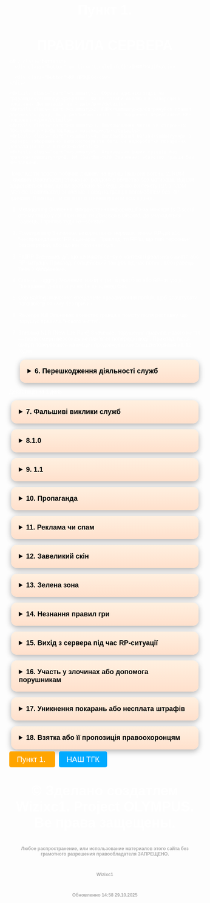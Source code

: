 
<html lang="ru">
<head>
<link rel="icon" href="favicon.ico" type="image/x-icon">
  <meta charset="UTF-8">
  <title>ПРАВИЛА OLYMPUS </title>
  <meta name="viewport" content="width=device-width, initial-scale=1.0">
  <style>
    body {
      margin: 0;
      font-family: Arial, sans-serif;
      background: url(https://pbs.twimg.com/media/F8a5aqAXcAAMEAh.jpg:large) no-repeat center center fixed;
      background-size: cover;
      color: white;
    }

    .overlay {
      background: rgba(0, 0, 0, 0.6);
      padding: 40px 20px;
      min-height: 100vh;
    }

    h1 {
      font-size: 36px;
      margin-bottom: 10px;
      text-align: center;
    }

    h2 {
      font-size: 20px;
      color: #ccc;
      text-align: center;
    }

    .buttons {
      display: flex;
      justify-content: center;
      gap: 20px;
      margin: 20px 0;
    }

    .button {
      background-color: #444;
      padding: 10px 20px;
      border-radius: 8px;
      text-transform: uppercase;
      font-weight: bold;
      cursor: pointer;
    }

    details.card {
      background: linear-gradient(to bottom, #fff0e0, #ffe0cc);
      color: black;
      padding: 20px;
      width: 90%;
      max-width: 700px;
      border-radius: 15px;
      box-shadow: 0 5px 15px rgba(0,0,0,0.3);
      font-size: 16px;
      margin: 15px auto;
      cursor: pointer;
    }

    details.card summary {
      font-weight: bold;
      font-size: 18px;
      cursor: pointer;
    }

    details.card p {
      margin-top: 10px;
      font-weight: normal;
    }

    footer {
      margin-top: 40px;
      font-size: 12px;
      color: #aaa;
      text-align: center;
    }
  </style>
</head>
<body>
  <div class="overlay">
      <h1>Пункт 1.</h1>
    <h1>ПРАВИЛА СЕРВЕРА</h1>

    <div class="buttons">
      <div class="button" onclick="toggleInfo()">ІНФОРМАЦІЯ</div>
<div id="info-box" style="display:none; color:white; text-align:center; margin-top:20px;"><h2>Про сервер</h2><p>Наш RP сервер створено для реалістичної гри, дотримання правил та чесного спілкування.</p>
</div>

      <div class="button">RP ПРОЦЕС</div>
    </div>

    <details class="card"><summary>1. Образа адмiнiстрації чи граравців</summary><p>Булінг, чи ще засоби ображання заборонені покарання Депортація на 4 дні</p></details>
    <details class="card"><summary>2. ПДР</summary><p>Дотримуйся правил дорожнього руху, як у реальному житті. За порушення передбачене RP-покарання</p></details>
    <details class="card"><summary>3. Використання читів чи сторонніх ПО</summary><p>Депортація назавжди</p></details>
    <details class="card"><summary>4. Використання багів</summary><p>На сервері забороненно використовувати багі чи недороботки покарання Депортація на 2 дні</p></details>
    <details class="card"><summary>5. Атакування інших гравців без причини</summary><p>1. DM (Deathmatch) Значение: вбивство гравця без RP-причини.
Приклад: ти просто побачив людину на вулиці і відкрив вогонь. 2. RDM (Random Deathmatch) Значение: рандомне вбивство без мотивації.
Від DM відрізняється тим, що це зроблено без будь-якого контексту RP. 3. VDM (Vehicle Deathmatch)
Значение: наїзд на гравців автомобілем без RP-причини.
Приклад: ти сів в авто і почав давити всіх підряд.

1. Metagaming
Значення: використання інформації з-за меж гри (з Discord, стріму тощо) у грі.
Приклад: ти дізнався в Discord, де знаходиться гравець, і приїхав туди RP-вбивати.

2. Powergaming
Значение: використання нереалістичних RP-дій або "несправедливих" RP-сценаріїв.
Приклад: ти RP’ш, що твій персонаж безсмертний, або що він поглинає кулі.


3. FailRP
Значение: дії, що не мають сенсу в контексті реального життя або RP-ситуації.
Приклад: поліцейський танцює під час погоні, або гравець тікає з кайданками.

4. Combat Logging
Значение: вихід з гри під час бою або RP-ситуації.
Покарання: депортація на 1+ днів, іноді бан.

5. Cop Baiting
Значение: спеціальне провокування поліції, щоб влаштувати погоню/стрілянину без причин.

6. Revenge Kill
Значение: вбивство гравця в помсту після респавну, що порушує правила "нового життя".

7. Breaking NLR (New Life Rule)
Значение: порушення правила нового життя — після смерті персонаж не пам’ятає попередні події.
Приклад: після смерті повертаєшся на місце і продовжуєш конфлікт.Депортація на 12 годин</p></details>
    <details class="card"><summary>6. Перешкодження діяльності служб</summary><p>
Депортація на 1 день</p></details>
    <details class="card"><summary>7. Фальшиві виклики служб</summary><p><span class="fine">заборонено викликати поліцію, пожежних або медиків без RP-причини. Штраф 8000 €</span></p></details>
    <details class="card"><summary>8.1.0</summary><p>Оскорбления администрации и игроков (мут на 15мин)</p></details>
    <details class="card"><summary>9. 1.1 </summary><p>Разпостранение читов и т.д (мут на 30мин)</p></details>
    <details class="card"><summary>10. Пропаганда</summary><p> заборонено поширювати політичні, екстремістські чи провокаційні ідеї. Депортація на 4 дні</p></details>
    <details class="card"><summary>11. Реклама чи спам</summary><p> заборонено рекламувати інші сервіси, флудити або спамити. Депортація на 4 дні</p></details>
    <details class="card"><summary>12. Завеликий скін</summary><p>не можна використовувати скіни, що заважають геймплею. Депортація на 2 дні</p></details>
    <details class="card"><summary>13. Зелена зона</summary><p>Це поліцейська ділянка, пожежна станція та суд</p></details>
    <details class="card"><summary>14. Незнання правил гри</summary><p>не звільняє від відповідальності. Депортація на 1 день</p></details>
    <details class="card"><summary>15. Вихід з сервера під час RP-ситуації </summary><p>Заборонено Депортація на 1 день</p></details>
    <details class="card"><summary>16. Участь у злочинах або допомога порушникам</summary><p><span class="fine">Штраф 5000 €</span></p></details>
    <details class="card"><summary>17. Уникнення покарань або несплата штрафів</summary><p>Депортація на 3 дні</p></details>
    <details class="card"><summary>18. Взятка або її пропозиція правоохоронцям</summary><p><span class="fine">заборонено давати хабар службовцям. Штраф 10000 €</span></p></details>
    
    
  <a href="https://ogur4ik12.github.io/serverrules02/" target="_blank" style="text-decoration: none; color: white; font-size: 20px; background-color: orange; padding: 10px 20px; border-radius: 5px; margin-right: 10px;">
   Пункт 1.
  </a>
  <a href="https://t.me/LVIV_EH" target="_blank" style="text-decoration: none; color: white; font-size: 20px; background-color: #00aaff; padding: 10px 20px; border-radius: 5px;">
    НАШ ТГК
  </a>
</div>


   <h1> © Зделано создатлем Wizixc1. Project OLYMPUS. Ве права защещены.
    <footer>Любое распространение, или использование материалов этого сайта без грамотного разрешения правообладателя   ЗАПРЕЩЕНО.</</footer>
       <footer>Wizixc1</</footer>
           <footer>Обновленно 14:58 29.10.2025</</footer>
</body>
</html>

